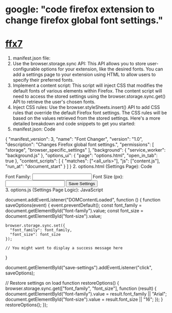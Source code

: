 google: "code firefox extension to change firefox global font settings."
=====
[ffx7](https://docs.google.com/document/d/16zptauRPhwSGt7VAjuF96b1qNqH1tesxLdHs5Yc4PP4/edit?usp=sharing)
=====
1. manifest.json file:
2. Use the browser.storage.sync API:
This API allows you to store user-configurable options for your extension, like the desired fonts. You can add a settings page to your extension using HTML to allow users to specify their preferred fonts.
3. Implement a content script:
This script will inject CSS that modifies the default fonts of various elements within Firefox. The content script will need to access the stored settings using the browser.storage.sync.get() API to retrieve the user's chosen fonts.
4. Inject CSS rules:
Use the browser.styleSheets.insert() API to add CSS rules that override the default Firefox font settings. The CSS rules will be based on the values retrieved from the stored settings.
Here's a more detailed breakdown and code snippets to get you started:
1. manifest.json:
Code

{
  "manifest_version": 3,
  "name": "Font Changer",
  "version": "1.0",
  "description": "Changes Firefox global font settings.",
  "permissions": [
    "storage",
    "browser_specific_settings"
  ],
  "background": {
    "service_worker": "background.js"
  },
  "options_ui": {
    "page": "options.html",
    "open_in_tab": true
  },
  "content_scripts": [
    {
      "matches": ["<all_urls>"],
      "js": ["content.js"],
      "run_at": "document_start"
    }
  ]
}
2. options.html (Settings Page):
Code

<!DOCTYPE html>
<html>
  <head>
    <title>Font Changer Settings</title>
    <link rel="stylesheet" href="options.css">
  </head>
  <body>
    <div id="font-settings">
      <label for="font-family">Font Family:</label>
      <input type="text" id="font-family" name="font-family" />
      <label for="font-size">Font Size (px):</label>
      <input type="number" id="font-size" name="font-size" />
      <button id="save-settings">Save Settings</button>
    </div>
    <script src="options.js"></script>
  </body>
</html>
3. options.js (Settings Page Logic):
JavaScript

document.addEventListener("DOMContentLoaded", function () {
  function saveOptions(event) {
    event.preventDefault();
    const font_family = document.getElementById("font-family").value;
    const font_size = document.getElementById("font-size").value;

    browser.storage.sync.set({
      "font_family": font_family,
      "font_size": font_size
    });

    // You might want to display a success message here
  }

  document.getElementById("save-settings").addEventListener("click", saveOptions);

  // Restore settings on load
  function restoreOptions() {
    browser.storage.sync.get(["font_family", "font_size"], function (result) {
      document.getElementById("font-family").value = result.font_family || "Arial";
      document.getElementById("font-size").value = result.font_size || "16";
    });
  }
  restoreOptions();
});
